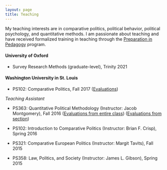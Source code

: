 ```yaml
---
layout: page
title: Teaching
---
```


My teaching interests are in comparative politics, political behavior, political psychology, and quantitative methods. I am passionate about teaching and have received formalized training in teaching through the [Preparation in Pedagogy](https://teachingcenter.wustl.edu/programs/graduate-students-postdocs/professional-development/preparation-in-pedagogy-pip/) program.

#### University of Oxford

* Survey Research Methods (graduate-level), Trinity 2021


#### Washington University in St. Louis

* PS102: Comparative Politics, Fall 2017 ([Evaluations](https://www.dropbox.com/s/iahufi84zhapknm/Evals-U25-102-14lv2lx.pdf?dl=0))

_Teaching Assistant_
* PS363: Quantitative Political Methodology (Instructor: Jacob Montgomery), Fall 2016
([Evaluations from entire class](https://www.dropbox.com/s/52aqdz4gzfipgds/Instructor-Report-for-Jae-Hee-Jung-FL2016.L.L32.363.01-Quantitative-Political-Methodology-26gvw6u-2.pdf?dl=0))
([Evaluations from section](https://www.dropbox.com/s/995zah8ff112htx/Instructor-Report-for-Jae-Hee-Jung-FL2016.L.L32.363.D-Quantitative-Political-Methodology_4a7b5271-75d7-4941-b2b1-5f74847d2613en-US-278icyf-2.pdf?dl=0))

* PS102: Introduction to Comparative Politics (Instructor: Brian F. Crisp), Spring 2016

* PS321: Comparative European Politics (Instructor: Margit Tavits), Fall 2015

* PS358: Law, Politics, and Society (Instructor: James L. Gibson), Spring 2015
